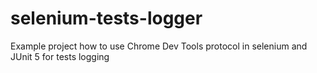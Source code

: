 # selenium-tests-logger
Example project how to use Chrome Dev Tools protocol in selenium and JUnit 5 for tests logging
